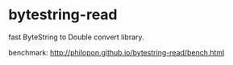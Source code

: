 bytestring-read
===
fast ByteString to Double convert library.

benchmark: http://philopon.github.io/bytestring-read/bench.html
